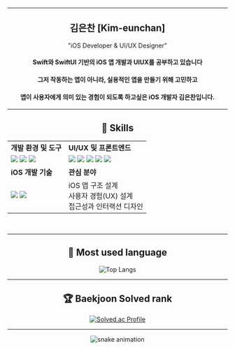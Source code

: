 <meta name="viewport" content="width=device-width, initial-scale=1.0, minimum-scale=1.0">
<div align="center">

---

## 김은찬 [Kim-eunchan]

"iOS Developer & UI/UX Designer"
#### Swift와 SwiftUI 기반의 iOS 앱 개발과 UIUX를 공부하고 있습니다
#### 그저 작동하는 앱이 아니라, 실용적인 앱을 만들기 위해 고민하고
#### 앱이 사용자에게 의미 있는 경험이 되도록 하고싶은 iOS 개발자 김은찬입니다.

---

## 🧠 Skills

<table>
  <tr>
    <td><strong>개발 환경 및 도구</strong></td>
    <td><strong>UI/UX 및 프론트엔드</strong></td>
  </tr>
  <tr>
    <td>
      <img src="https://skillicons.dev/icons?i=swift" />
      <img src="https://skillicons.dev/icons?i=github" />
      <img src="https://skillicons.dev/icons?i=vscode" />
    </td>
    <td>
      <img src="https://skillicons.dev/icons?i=figma" />
      <img src="https://skillicons.dev/icons?i=ps" />
      <img src="https://skillicons.dev/icons?i=ai" />
      <img src="https://skillicons.dev/icons?i=js" />
      <img src="https://skillicons.dev/icons?i=react" />
    </td>
  </tr>
  <tr>
    <td><strong>iOS 개발 기술</strong></td>
    <td><strong>관심 분야</strong></td>
  </tr>
  <tr>
    <td>
      <img src="https://skillicons.dev/icons?i=swift" />
      <img src="https://skillicons.dev/icons?i=firebase" />
    </td>
    <td>
      iOS 앱 구조 설계<br/>
      사용자 경험(UX) 설계<br/>
      접근성과 인터랙션 디자인<br/>
    </td>
  </tr>
</table>

<br/>

---

## 📖 Most used language

![Top Langs](https://github-readme-stats.vercel.app/api/top-langs/?username=kec08&theme=highcontrast&count_private=true&hide_border=true&card_width=495&line_height=20)

---

## 🏆 Baekjoon Solved rank

[![Solved.ac Profile](http://mazassumnida.wtf/api/v2/generate_badge?boj=kec4489)](https://solved.ac/kec4489/)

---

![snake animation](https://kec08.github.io/kec08/github-contribution-grid-snake.svg)
</div>
